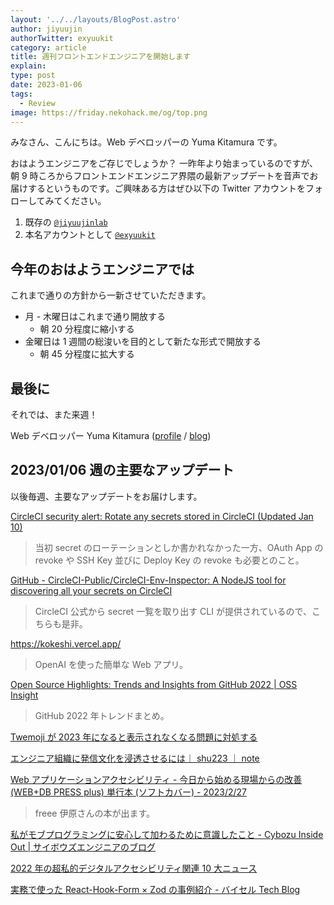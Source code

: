 ```yaml
---
layout: '../../layouts/BlogPost.astro'
author: jiyuujin
authorTwitter: exyuukit
category: article
title: 週刊フロントエンドエンジニアを開始します
explain:
type: post
date: 2023-01-06
tags:
  - Review
image: https://friday.nekohack.me/og/top.png
---
```


みなさん、こんにちは。Web デベロッパーの Yuma Kitamura です。

おはようエンジニアをご存じでしょうか？ 一昨年より始まっているのですが、朝 9 時ころからフロントエンドエンジニア界隈の最新アップデートを音声でお届けするというものです。ご興味ある方はぜひ以下の Twitter アカウントをフォローしてみてください。

1. 既存の [`@jiyuujinlab`](https://twitter.com/jiyuujinlab)
2. 本名アカウントとして [`@exyuukit`](https://twitter.com/exyuukit)

## 今年のおはようエンジニアでは

これまで通りの方針から一新させていただきます。

- 月 - 木曜日はこれまで通り開放する
  - 朝 20 分程度に縮小する
- 金曜日は 1 週間の総浚いを目的として新たな形式で開放する
  - 朝 45 分程度に拡大する

## 最後に

それでは、また来週！

Web デベロッパー Yuma Kitamura ([profile](https://yuma-kitamura.nekohack.me/) / [blog](https://blog.nekohack.me/))

## 2023/01/06 週の主要なアップデート

以後毎週、主要なアップデートをお届けします。

[CircleCI security alert: Rotate any secrets stored in CircleCI (Updated Jan 10)](https://circleci.com/blog/january-4-2023-security-alert/)

> 当初 secret のローテーションとしか書かれなかった一方、OAuth App の revoke や SSH Key 並びに Deploy Key の revoke も必要とのこと。

[GitHub - CircleCI-Public/CircleCI-Env-Inspector: A NodeJS tool for discovering all your secrets on CircleCI](https://github.com/CircleCI-Public/CircleCI-Env-Inspector)

> CircleCI 公式から secret 一覧を取り出す CLI が提供されているので、こちらも是非。

https://kokeshi.vercel.app/

> OpenAI を使った簡単な Web アプリ。

[Open Source Highlights: Trends and Insights from GitHub 2022 | OSS Insight](https://ossinsight.io/2022/)

> GitHub 2022 年トレンドまとめ。

[Twemoji が 2023 年になると表示されなくなる問題に対処する](https://zenn.dev/yhatt/articles/60ce0c3ca79994)

[エンジニア組織に発信文化を浸透させるには｜ shu223 ｜ note](https://note.com/shu223/n/n138f13a64a72)

[Web アプリケーションアクセシビリティ - 今日から始める現場からの改善 (WEB+DB PRESS plus) 単行本 (ソフトカバー) - 2023/2/27](https://www.amazon.co.jp/dp/4297133660)

> freee 伊原さんの本が出ます。

[私がモブプログラミングに安心して加わるために意識したこと - Cybozu Inside Out | サイボウズエンジニアのブログ](https://blog.cybozu.io/entry/2022/12/24/080000)

[2022 年の超私的デジタルアクセシビリティ関連 10 大ニュース](https://kidachi.kazuhi.to/blog/archives/041817.html)

[実務で使った React-Hook-Form × Zod の事例紹介 - バイセル Tech Blog](https://tech.buysell-technologies.com/entry/adventcalendar2022-12-24)
